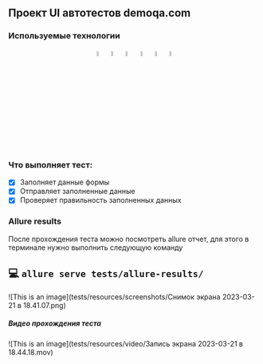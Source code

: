 ## Проект UI автотестов demoqa.com

<!-- Технологии -->

### Используемые технологии
<p  align="center">
  <code><img width="5%" title="Pycharm" src="./resources/logo/pycharm.png"></code>
  <code><img width="5%" title="Python" src="./resources/logo/python.png"></code>
  <code><img width="5%" title="Pytest" src="./resources/logo/pytest.png"></code>
  <code><img width="5%" title="Selene" src="./resources/logo/selene.png"></code>
  <code><img width="5%" title="GitHub" src="./resources/logo/github.png"></code>
  <code><img width="5%" title="Allure Report" src="./resources/logo/allure_report.png"></code>
</p>

### Что выполняет тест:
- [x] Заполняет данные формы
- [x] Отправляет заполненные данные
- [x] Проверяет правильность заполненных данных

### Allure results
После прохождения теста можно посмотреть allure отчет, для этого в терминале нужно выполнить следующую команду

## :computer: ``` allure serve tests/allure-results/ ```

![This is an image](tests/resources/screenshots/Снимок экрана 2023-03-21 в 18.41.07.png)

##### Видео прохождения теста
![This is an image](tests/resources/video/Запись экрана 2023-03-21 в 18.44.18.mov)